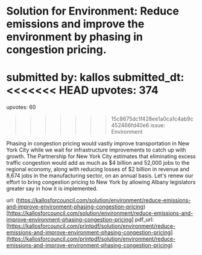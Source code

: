 # Solution for Environment: Reduce emissions and improve the environment by phasing in congestion pricing. #

submitted by: kallos
submitted_dt: 
<<<<<<< HEAD
upvotes: 374
=======
upvotes: 60
>>>>>>> 15c8675dc1f428ee1a0ca1c4ab9c452466fd40e6
issue: Environment

Phasing in congestion pricing would vastly improve transportation in New York City while we wait for infrastructure improvements to catch up with growth. The Partnership for New York City estimates that eliminating excess traffic congestion would add as much as $4 billion and 52,000 jobs to the regional economy, along with reducing losses of $2 billion in revenue and 8,674 jobs in the manufacturing sector, on an annual basis. Let's renew our effort to bring congestion pricing to New York by allowing Albany legislators greater say in how it is implemented.

url: (https://kallosforcouncil.com/solution/environment/reduce-emissions-and-improve-environment-phasing-congestion-pricing)[https://kallosforcouncil.com/solution/environment/reduce-emissions-and-improve-environment-phasing-congestion-pricing]
pdf_url: [https://kallosforcouncil.com/printpdf/solution/environment/reduce-emissions-and-improve-environment-phasing-congestion-pricing](https://kallosforcouncil.com/printpdf/solution/environment/reduce-emissions-and-improve-environment-phasing-congestion-pricing)